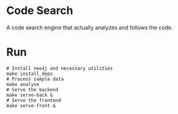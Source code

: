 # Code Search

A code search engine that actually analyzes and follows the code.

# Run

    # Install neo4j and necessary utilities
    make install_deps
    # Process sample data
    make analyse
    # Serve the backend
    make serve-back &
    # Serve the frontend
    make serve-front &
